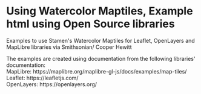 # Using Watercolor Maptiles, Example html using Open Source libraries
<p>Examples to use Stamen's Watercolor Maptiles for Leaflet, OpenLayers and MapLibre libraries via Smithsonian/ Cooper Hewitt </p>
<p> The examples are created using documentation from the following libraries' documentation:<br>
MapLibre: https://maplibre.org/maplibre-gl-js/docs/examples/map-tiles/<br>
Leaflet: https://leafletjs.com/<br>
OpenLayers: https://openlayers.org/</p>
